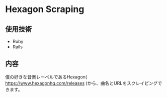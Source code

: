 # Hexagon Scraping

## 使用技術
* Ruby
* Rails

## 内容
僕の好きな音楽レーベルであるHexagon( https://www.hexagonhq.com/releases )から、曲名とURLをスクレイピングできます。








